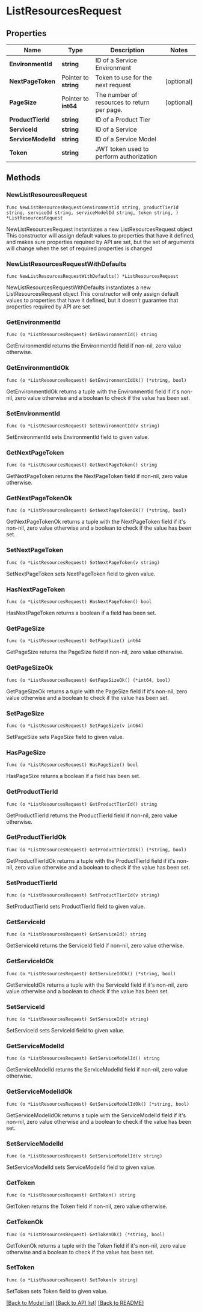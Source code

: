 # ListResourcesRequest

## Properties

Name | Type | Description | Notes
------------ | ------------- | ------------- | -------------
**EnvironmentId** | **string** | ID of a Service Environment | 
**NextPageToken** | Pointer to **string** | Token to use for the next request | [optional] 
**PageSize** | Pointer to **int64** | The number of resources to return per page. | [optional] 
**ProductTierId** | **string** | ID of a Product Tier | 
**ServiceId** | **string** | ID of a Service | 
**ServiceModelId** | **string** | ID of a Service Model | 
**Token** | **string** | JWT token used to perform authorization | 

## Methods

### NewListResourcesRequest

`func NewListResourcesRequest(environmentId string, productTierId string, serviceId string, serviceModelId string, token string, ) *ListResourcesRequest`

NewListResourcesRequest instantiates a new ListResourcesRequest object
This constructor will assign default values to properties that have it defined,
and makes sure properties required by API are set, but the set of arguments
will change when the set of required properties is changed

### NewListResourcesRequestWithDefaults

`func NewListResourcesRequestWithDefaults() *ListResourcesRequest`

NewListResourcesRequestWithDefaults instantiates a new ListResourcesRequest object
This constructor will only assign default values to properties that have it defined,
but it doesn't guarantee that properties required by API are set

### GetEnvironmentId

`func (o *ListResourcesRequest) GetEnvironmentId() string`

GetEnvironmentId returns the EnvironmentId field if non-nil, zero value otherwise.

### GetEnvironmentIdOk

`func (o *ListResourcesRequest) GetEnvironmentIdOk() (*string, bool)`

GetEnvironmentIdOk returns a tuple with the EnvironmentId field if it's non-nil, zero value otherwise
and a boolean to check if the value has been set.

### SetEnvironmentId

`func (o *ListResourcesRequest) SetEnvironmentId(v string)`

SetEnvironmentId sets EnvironmentId field to given value.


### GetNextPageToken

`func (o *ListResourcesRequest) GetNextPageToken() string`

GetNextPageToken returns the NextPageToken field if non-nil, zero value otherwise.

### GetNextPageTokenOk

`func (o *ListResourcesRequest) GetNextPageTokenOk() (*string, bool)`

GetNextPageTokenOk returns a tuple with the NextPageToken field if it's non-nil, zero value otherwise
and a boolean to check if the value has been set.

### SetNextPageToken

`func (o *ListResourcesRequest) SetNextPageToken(v string)`

SetNextPageToken sets NextPageToken field to given value.

### HasNextPageToken

`func (o *ListResourcesRequest) HasNextPageToken() bool`

HasNextPageToken returns a boolean if a field has been set.

### GetPageSize

`func (o *ListResourcesRequest) GetPageSize() int64`

GetPageSize returns the PageSize field if non-nil, zero value otherwise.

### GetPageSizeOk

`func (o *ListResourcesRequest) GetPageSizeOk() (*int64, bool)`

GetPageSizeOk returns a tuple with the PageSize field if it's non-nil, zero value otherwise
and a boolean to check if the value has been set.

### SetPageSize

`func (o *ListResourcesRequest) SetPageSize(v int64)`

SetPageSize sets PageSize field to given value.

### HasPageSize

`func (o *ListResourcesRequest) HasPageSize() bool`

HasPageSize returns a boolean if a field has been set.

### GetProductTierId

`func (o *ListResourcesRequest) GetProductTierId() string`

GetProductTierId returns the ProductTierId field if non-nil, zero value otherwise.

### GetProductTierIdOk

`func (o *ListResourcesRequest) GetProductTierIdOk() (*string, bool)`

GetProductTierIdOk returns a tuple with the ProductTierId field if it's non-nil, zero value otherwise
and a boolean to check if the value has been set.

### SetProductTierId

`func (o *ListResourcesRequest) SetProductTierId(v string)`

SetProductTierId sets ProductTierId field to given value.


### GetServiceId

`func (o *ListResourcesRequest) GetServiceId() string`

GetServiceId returns the ServiceId field if non-nil, zero value otherwise.

### GetServiceIdOk

`func (o *ListResourcesRequest) GetServiceIdOk() (*string, bool)`

GetServiceIdOk returns a tuple with the ServiceId field if it's non-nil, zero value otherwise
and a boolean to check if the value has been set.

### SetServiceId

`func (o *ListResourcesRequest) SetServiceId(v string)`

SetServiceId sets ServiceId field to given value.


### GetServiceModelId

`func (o *ListResourcesRequest) GetServiceModelId() string`

GetServiceModelId returns the ServiceModelId field if non-nil, zero value otherwise.

### GetServiceModelIdOk

`func (o *ListResourcesRequest) GetServiceModelIdOk() (*string, bool)`

GetServiceModelIdOk returns a tuple with the ServiceModelId field if it's non-nil, zero value otherwise
and a boolean to check if the value has been set.

### SetServiceModelId

`func (o *ListResourcesRequest) SetServiceModelId(v string)`

SetServiceModelId sets ServiceModelId field to given value.


### GetToken

`func (o *ListResourcesRequest) GetToken() string`

GetToken returns the Token field if non-nil, zero value otherwise.

### GetTokenOk

`func (o *ListResourcesRequest) GetTokenOk() (*string, bool)`

GetTokenOk returns a tuple with the Token field if it's non-nil, zero value otherwise
and a boolean to check if the value has been set.

### SetToken

`func (o *ListResourcesRequest) SetToken(v string)`

SetToken sets Token field to given value.



[[Back to Model list]](../README.md#documentation-for-models) [[Back to API list]](../README.md#documentation-for-api-endpoints) [[Back to README]](../README.md)


